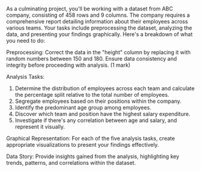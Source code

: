 As a culminating project, you'll be working with a dataset from ABC company, consisting of 458 rows and 9 columns. The company requires a comprehensive report detailing information about their employees across various teams. Your tasks include preprocessing the dataset, analyzing the data, and presenting your findings graphically. Here's a breakdown of what you need to do:

Preprocessing:
Correct the data in the "height" column by replacing it with random numbers between 150 and 180. Ensure data consistency and integrity before proceeding with analysis. (1 mark)

Analysis Tasks:
1. Determine the distribution of employees across each team and calculate the percentage split relative to the total number of employees. 
2. Segregate employees based on their positions within the company. 
3. Identify the predominant age group among employees. 
4. Discover which team and position have the highest salary expenditure.
5. Investigate if there's any correlation between age and salary, and represent it visually. 

Graphical Representation:
For each of the five analysis tasks, create appropriate visualizations to present your findings effectively. 

Data Story:
Provide insights gained from the analysis, highlighting key trends, patterns, and correlations within the dataset.


